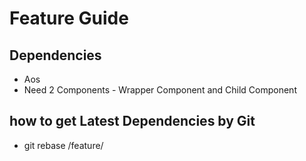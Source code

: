# Feature Guide
## Dependencies 
- Aos
- Need 2 Components - Wrapper Component and Child Component

## how to get Latest Dependencies by Git
- git rebase /feature/<feature-name>
